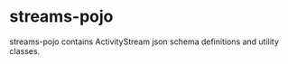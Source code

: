 streams-pojo
==============

streams-pojo contains ActivityStream json schema definitions and utility classes.